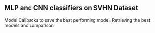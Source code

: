 ## MLP and CNN classifiers on SVHN Dataset
Model Callbacks to save the best performing model,
Retrieving the best models and comparison
